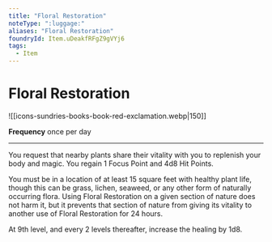 ```yaml
---
title: "Floral Restoration"
noteType: ":luggage:"
aliases: "Floral Restoration"
foundryId: Item.uDeakfRFgZ9gVYj6
tags:
  - Item
---
```


# Floral Restoration
![[icons-sundries-books-book-red-exclamation.webp|150]]

**Frequency** once per day

* * *

You request that nearby plants share their vitality with you to replenish your body and magic. You regain 1 Focus Point and 4d8 Hit Points.

You must be in a location of at least 15 square feet with healthy plant life, though this can be grass, lichen, seaweed, or any other form of naturally occurring flora. Using Floral Restoration on a given section of nature does not harm it, but it prevents that section of nature from giving its vitality to another use of Floral Restoration for 24 hours.

At 9th level, and every 2 levels thereafter, increase the healing by 1d8.
